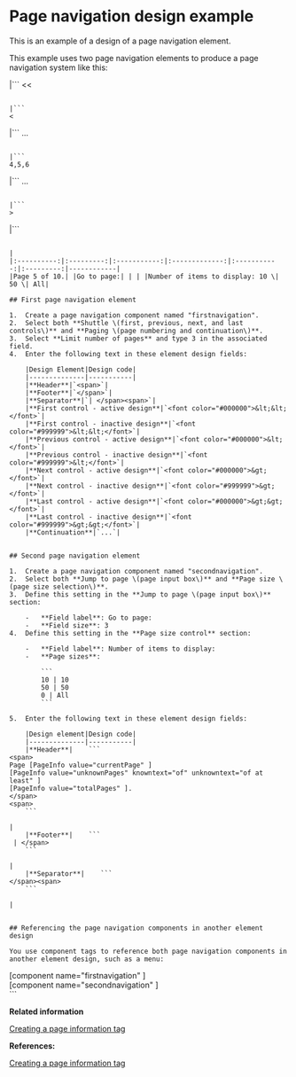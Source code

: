 # Page navigation design example 

This is an example of a design of a page navigation element.

This example uses two page navigation elements to produce a page navigation system like this:

|```
<<
```

|```
<
```

|```
...
```

|```
4,5,6
```

|```
...
```

|```
>
```

|```
>>
```

|
|:----------:|:---------:|:-----------:|:-------------:|:-----------:|:---------:|------------|
|Page 5 of 10.| |Go to page:| | | |Number of items to display: 10 \| 50 \| All|

## First page navigation element

1.  Create a page navigation component named "firstnavigation".
2.  Select both **Shuttle \(first, previous, next, and last controls\)** and **Paging \(page numbering and continuation\)**.
3.  Select **Limit number of pages** and type 3 in the associated field.
4.  Enter the following text in these element design fields:

    |Design Element|Design code|
    |--------------|-----------|
    |**Header**|`<span>`|
    |**Footer**|`</span>`|
    |**Separator**|`| </span><span>`|
    |**First control - active design**|`<font color="#000000">&lt;&lt;</font>`|
    |**First control - inactive design**|`<font color="#999999">&lt;&lt;</font>`|
    |**Previous control - active design**|`<font color="#000000">&lt;</font>`|
    |**Previous control - inactive design**|`<font color="#999999">&lt;</font>`|
    |**Next control - active design**|`<font color="#000000">&gt;</font>`|
    |**Next control - inactive design**|`<font color="#999999">&gt;</font>`|
    |**Last control - active design**|`<font color="#000000">&gt;&gt;</font>`|
    |**Last control - inactive design**|`<font color="#999999">&gt;&gt;</font>`|
    |**Continuation**|`...`|


## Second page navigation element

1.  Create a page navigation component named "secondnavigation".
2.  Select both **Jump to page \(page input box\)** and **Page size \(page size selection\)**.
3.  Define this setting in the **Jump to page \(page input box\)** section:

    -   **Field label**: Go to page:
    -   **Field size**: 3
4.  Define this setting in the **Page size control** section:

    -   **Field label**: Number of items to display:
    -   **Page sizes**:

        ```
        10 | 10
        50 | 50
        0 | All
        ```

5.  Enter the following text in these element design fields:

    |Design element|Design code|
    |--------------|-----------|
    |**Header**|    ```
<span>
Page [PageInfo value="currentPage" ]
[PageInfo value="unknownPages" knowntext="of" unknowntext="of at least" ]
[PageInfo value="totalPages" ].
</span>
<span>
    ```

|
    |**Footer**|    ```
 | </span>
    ```

|
    |**Separator**|    ```
</span><span>
    ```

|


## Referencing the page navigation components in another element design

You use component tags to reference both page navigation components in another element design, such as a menu:

```
<div>
[component name="firstnavigation" ]
<br>
[component name="secondnavigation" ]
</div>
```

**Related information**  


[Creating a page information tag ](../panel_help/wcm_dev_elements_page-navigation_tag.md)

**References:**  


[Creating a page information tag](wcm_dev_elements_page-navigation_tag.md)

